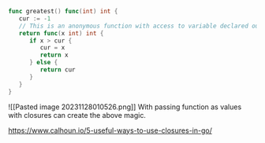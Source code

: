 ```go
func greatest() func(int) int {  
   cur := -1  
   // This is an anonymous function with access to variable declared outside its scope also known as closure  
   return func(x int) int {  
      if x > cur {  
         cur = x  
         return x  
      } else {  
         return cur  
      }  
   }  
}
```

![[Pasted image 20231128010526.png]]
With passing function as values with closures can create the above magic.

https://www.calhoun.io/5-useful-ways-to-use-closures-in-go/
